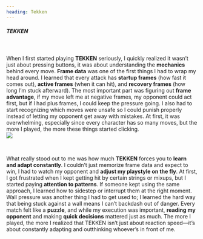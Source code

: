 ```yaml
---
heading: Tekken
---
```


##### TEKKEN

&nbsp;
&nbsp;

<div>

<div>
When I first started playing <b>TEKKEN</b> seriously, I quickly realized it wasn’t just about pressing buttons, it was about understanding the <b>mechanics</b> behind every move. <b>Frame data</b> was one of the first things I had to wrap my head around. I learned that every attack has <b>startup frames</b> (how fast it comes out), <b>active frames</b> (when it can hit), and <b>recovery frames</b> (how long I’m stuck afterward). The most important part was figuring out <b>frame advantage</b>, if my move left me at negative frames, my opponent could act first, but if I had plus frames, I could keep the pressure going. I also had to start recognizing which moves were unsafe so I could punish properly instead of letting my opponent get away with mistakes. At first, it was overwhelming, especially since every character has so many moves, but the more I played, the more these things started clicking.
</div>

<Image className='TekkenImage' src='https://raw.githubusercontent.com/Reaver113/portfolio-site/refs/heads/main/public/Tekken.jpg' />

</div>

&nbsp;

What really stood out to me was how much <b>TEKKEN</b> forces you to <b>learn and adapt constantly</b>. I couldn’t just memorize frame data and expect to win, I had to watch my opponent and <b>adjust my playstyle on the fly</b>. At first, I got frustrated when I kept getting hit by certain strings or mixups, but I started paying <b>attention to patterns</b>. If someone kept using the same approach, I learned how to sidestep or interrupt them at the right moment. Wall pressure was another thing I had to get used to; I learned the hard way that being stuck against a wall means I can’t backdash out of danger. Every match felt like a <b>puzzle</b>, and while my execution was important, <b>reading my opponent</b> and making <b>quick decisions</b> mattered just as much. The more I played, the more I realized that TEKKEN isn’t just about reaction speed—it’s about constantly adapting and outthinking whoever’s in front of me.
